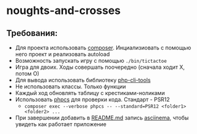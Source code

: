 # noughts-and-crosses
## Требования:

- Для проекта использовать [composer](https://getcomposer.org/). Инциализиовать с помощью него проект и реализовать autoload
- Возможность запускать игру с помощью `./bin/tictactoe`
- Игра для двоих. Ходы совершать поочередно (сначала ходит Х, потом О)
- Для вывода использовать библиотеку [php-cli-tools](https://github.com/wp-cli/php-cli-tools)
- Не использовать классы. Только функции
- Каждый ход обновлять таблицу с крестиками-ноликами
- Использовать [phpcs](https://github.com/squizlabs/PHP_CodeSniffer) для проверки кода. Стандарт - PSR12
    - `composer exec --verbose phpcs -- --standard=PSR12 <folder1> <folder2> ...`
- При завершении добавить в [README.md](http://README.md) запись [asciinema](https://asciinema.org/), чтобы увидеть как работает приложение